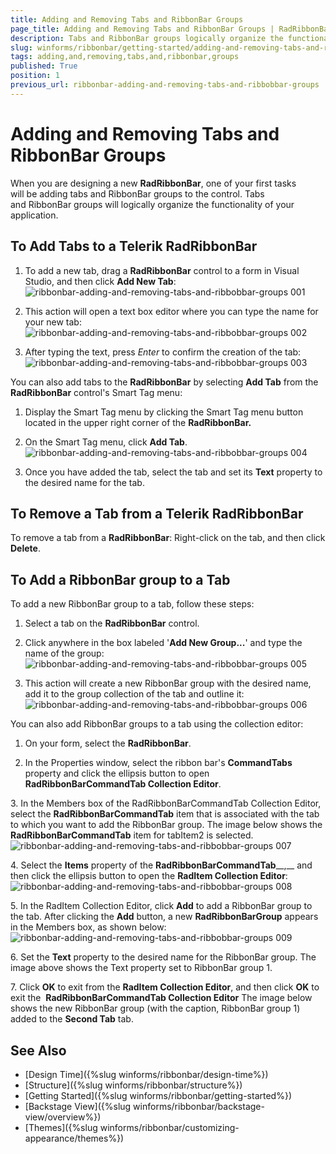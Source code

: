 ```yaml
---
title: Adding and Removing Tabs and RibbonBar Groups
page_title: Adding and Removing Tabs and RibbonBar Groups | RadRibbonBar
description: Tabs and RibbonBar groups logically organize the functionality of your application.
slug: winforms/ribbonbar/getting-started/adding-and-removing-tabs-and-ribbonbar-groups
tags: adding,and,removing,tabs,and,ribbonbar,groups
published: True
position: 1
previous_url: ribbonbar-adding-and-removing-tabs-and-ribbobbar-groups
---
```


# Adding and Removing Tabs and RibbonBar Groups

When you are designing a new  __RadRibbonBar__, one of your first tasks will be adding tabs and RibbonBar groups to the control. Tabs and RibbonBar groups will logically organize the functionality of your application.

## To Add Tabs to a Telerik RadRibbonBar

1. To add a new tab, drag a __RadRibbonBar__ control to a form in Visual Studio, and then click __Add New Tab__:
![ribbonbar-adding-and-removing-tabs-and-ribbobbar-groups 001](images/ribbonbar-adding-and-removing-tabs-and-ribbobbar-groups001.png)

1. This action will open a text box editor where you can type the name for your new tab:
![ribbonbar-adding-and-removing-tabs-and-ribbobbar-groups 002](images/ribbonbar-adding-and-removing-tabs-and-ribbobbar-groups002.png)

1. After typing the text, press *Enter* to confirm the creation of the tab:
![ribbonbar-adding-and-removing-tabs-and-ribbobbar-groups 003](images/ribbonbar-adding-and-removing-tabs-and-ribbobbar-groups003.png)

You can also add tabs to the __RadRibbonBar__ by selecting __Add Tab__ from the __RadRibbonBar__ control's Smart Tag menu:

1. Display the Smart Tag menu by clicking the Smart Tag menu button located in the upper right corner of the __RadRibbonBar.__

1. On the Smart Tag menu, click __Add Tab__. 
![ribbonbar-adding-and-removing-tabs-and-ribbobbar-groups 004](images/ribbonbar-adding-and-removing-tabs-and-ribbobbar-groups004.png)

1. Once you have added the tab, select the tab and set its __Text__ property to the desired name for the tab.

## To Remove a Tab from a Telerik RadRibbonBar

To remove a tab from a __RadRibbonBar__: Right-click on the tab, and then click __Delete__.

## To Add a RibbonBar group to a Tab

To add a new RibbonBar group to a tab, follow these steps:

1. Select a tab on the __RadRibbonBar__ control.

2. Click anywhere in the box labeled '__Add New Group...__' and type the name of the group: 
![ribbonbar-adding-and-removing-tabs-and-ribbobbar-groups 005](images/ribbonbar-adding-and-removing-tabs-and-ribbobbar-groups005.png)

3. This action will create a new RibbonBar group with the desired name, add it to the group collection of the tab and outline it:
![ribbonbar-adding-and-removing-tabs-and-ribbobbar-groups 006](images/ribbonbar-adding-and-removing-tabs-and-ribbobbar-groups006.png)

You can also add RibbonBar groups to a tab using the collection editor:

1. On your form, select the __RadRibbonBar__.

2. In the Properties window, select the ribbon bar's __CommandTabs__ property and click the ellipsis button to open __RadRibbonBarCommandTab Collection Editor__.

3. In the Members box of the RadRibbonBarCommandTab Collection Editor, select the __RadRibbonBarCommandTab__ item that is associated with the tab to which you want to add the RibbonBar group. The image below shows the __RadRibbonBarCommandTab__ item for tabItem2 is selected.
![ribbonbar-adding-and-removing-tabs-and-ribbobbar-groups 007](images/ribbonbar-adding-and-removing-tabs-and-ribbobbar-groups007.png)

4. Select the __Items__ property of the __RadRibbonBarCommandTab____,__ and then click the ellipsis button to open the __RadItem Collection Editor__:
![ribbonbar-adding-and-removing-tabs-and-ribbobbar-groups 008](images/ribbonbar-adding-and-removing-tabs-and-ribbobbar-groups008.png)

5. In the RadItem Collection Editor, click __Add__ to add a RibbonBar group to the tab. After clicking the __Add__ button, a new __RadRibbonBarGroup__ appears in the Members box, as shown below:
![ribbonbar-adding-and-removing-tabs-and-ribbobbar-groups 009](images/ribbonbar-adding-and-removing-tabs-and-ribbobbar-groups009.png)

6. Set the __Text__ property to the desired name for the RibbonBar group. The image above shows the Text property set to RibbonBar group 1.

7. Click __OK__ to exit from the __RadItem Collection Editor__, and then click __OK__ to exit the  __RadRibbonBarCommandTab Collection Editor__ The image below shows the new RibbonBar group (with the caption, RibbonBar group 1) added to the __Second Tab__ tab.

## See Also

* [Design Time]({%slug winforms/ribbonbar/design-time%})
* [Structure]({%slug winforms/ribbonbar/structure%})
* [Getting Started]({%slug winforms/ribbonbar/getting-started%})
* [Backstage View]({%slug winforms/ribbonbar/backstage-view/overview%})
* [Themes]({%slug winforms/ribbonbar/customizing-appearance/themes%})